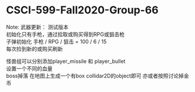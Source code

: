 # CSCI-599-Fall2020-Group-66

Note:
  武器更新：
  测试版本   
  初始化只有手枪，通过拾取或购买得到RPG或狙击枪  
  子弹初始化 手枪 / RPG / 狙击 = 100 / 6 / 15  
  每次捡到新的或购买刷新  
  
  怪兽组可以分别添加player_missile 和 player_bullet  
  设置一个不同的血量  
  boss掉落 在地图上生成一个有box collidar2D的object即可 
  亦或者按照讨论掉金币 
